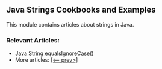 ## Java Strings Cookbooks and Examples

This module contains articles about strings in Java.

### Relevant Articles:
- [Java String equalsIgnoreCase()](https://www.baeldung.com/java-string-equalsignorecase)
- More articles: [[<-- prev>]](/java-strings-2) 
